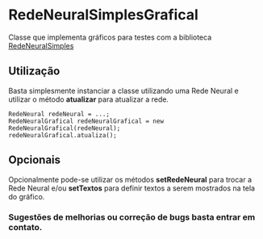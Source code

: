 # RedeNeuralSimplesGrafical
Classe que implementa gráficos para testes com a biblioteca [RedeNeuralSimples](https://github.com/suchorski/RedeNeuralSimples)

## Utilização

Basta simplesmente instanciar a classe utilizando uma Rede Neural e utilizar o método **atualizar** para atualizar a rede.

```
RedeNeural redeNeural = ...;
RedeNeuralGrafical redeNeuralGrafical = new RedeNeuralGrafical(redeNeural);
redeNeuralGrafical.atualiza();
```

## Opcionais
Opcionalmente pode-se utilizar os métodos **setRedeNeural** para trocar a Rede Neural e/ou **setTextos** para definir textos a serem mostrados na tela do gráfico.

### Sugestões de melhorias ou correção de bugs basta entrar em contato.
